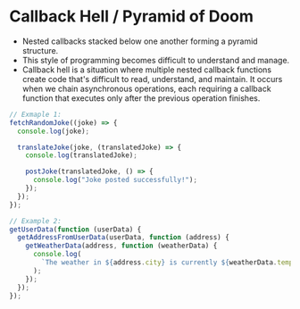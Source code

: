 # Callback Hell / Pyramid of Doom

- Nested callbacks stacked below one another forming a pyramid structure.
- This style of programming becomes difficult to understand and manage.
- Callback hell is a situation where multiple nested callback functions create code that's difficult to read, understand, and maintain. It occurs when we chain asynchronous operations, each requiring a callback function that executes only after the previous operation finishes.

```javascript
// Exmaple 1:
fetchRandomJoke((joke) => {
  console.log(joke);

  translateJoke(joke, (translatedJoke) => {
    console.log(translatedJoke);

    postJoke(translatedJoke, () => {
      console.log("Joke posted successfully!");
    });
  });
});

// Example 2:
getUserData(function (userData) {
  getAddressFromUserData(userData, function (address) {
    getWeatherData(address, function (weatherData) {
      console.log(
        `The weather in ${address.city} is currently ${weatherData.temperature}°C.`
      );
    });
  });
});
```
